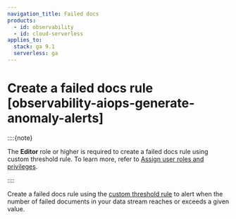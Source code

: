 ```yaml
---
navigation_title: Failed docs
products:
  - id: observability
  - id: cloud-serverless
applies_to:
  stack: ga 9.1
  serverless: ga
---
```


# Create a failed docs rule [observability-aiops-generate-anomaly-alerts]


::::{note}

The **Editor** role or higher is required to create a failed docs rule using custom threshold rule. To learn more, refer to [Assign user roles and privileges](/deploy-manage/users-roles/cloud-organization/user-roles.md#general-assign-user-roles).

::::

Create a failed docs rule using the [custom threshold rule](../incident-management/create-custom-threshold-rule.md) to alert when the number of failed documents in your data stream reaches or exceeds a given value.